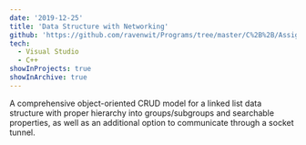 ```yaml
---
date: '2019-12-25'
title: 'Data Structure with Networking'
github: 'https://github.com/ravenwit/Programs/tree/master/C%2B%2B/Assignments/2/Coursework2'
tech:
  - Visual Studio
  - C++
showInProjects: true
showInArchive: true
---
```


A comprehensive object-oriented CRUD model for a linked list data structure with proper hierarchy into groups/subgroups and searchable properties, as well as an additional option to communicate through a socket tunnel.
